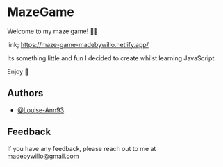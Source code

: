 # MazeGame

Welcome to my maze game! 👏🏻

link; https://maze-game-madebywillo.netlify.app/

Its something little and fun I decided to create whilst learning JavaScript.

Enjoy 🎉

## Authors

- [@Louise-Ann93](https://github.com/Louise-Ann93/)

## Feedback

If you have any feedback, please reach out to me at madebywillo@gmail.com
